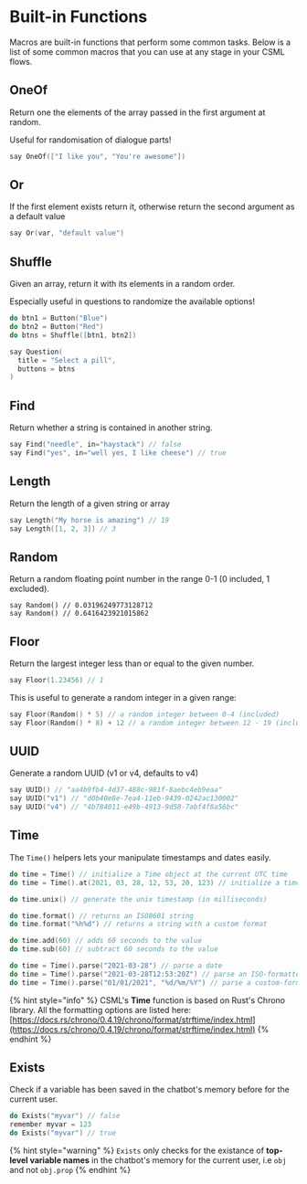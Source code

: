 # Built-in Functions

Macros are built-in functions that perform some common tasks. Below is a list of some common macros that you can use at any stage in your CSML flows.

## OneOf

Return one the elements of the array passed in the first argument at random.

Useful for randomisation of dialogue parts!

```cpp
say OneOf(["I like you", "You're awesome"])
```

## Or

If the first element exists return it, otherwise return the second argument as a default value

```cpp
say Or(var, "default value")
```

## Shuffle

Given an array, return it with its elements in a random order.

Especially useful in questions to randomize the available options!

```cpp
do btn1 = Button("Blue")
do btn2 = Button("Red")
do btns = Shuffle([btn1, btn2])

say Question(
  title = "Select a pill",
  buttons = btns
)
```

## Find

Return whether a string is contained in another string.

```cpp
say Find("needle", in="haystack") // false
say Find("yes", in="well yes, I like cheese") // true
```

## Length

Return the length of a given string or array

```cpp
say Length("My horse is amazing") // 19
say Length([1, 2, 3]) // 3
```

## Random

Return a random floating point number in the range 0-1 (0 included, 1 excluded).

```
say Random() // 0.03196249773128712
say Random() // 0.6416423921015862
```

## Floor

Return the largest integer less than or equal to the given number.

```cpp
say Floor(1.23456) // 1
```

This is useful to generate a random integer in a given range:

```cpp
say Floor(Random() * 5) // a random integer between 0-4 (included)
say Floor(Random() * 8) + 12 // a random integer between 12 - 19 (included)
```

## UUID

Generate a random UUID (v1 or v4, defaults to v4)

```cpp
say UUID() // "aa4b9fb4-4d37-488c-981f-8aebc4eb9eaa"
say UUID("v1") // "d0b40e8e-7ea4-11eb-9439-0242ac130002"
say UUID("v4") // "4b784011-e49b-4913-9d58-7abf4f8a56bc"
```

## Time

The `Time()` helpers lets your manipulate timestamps and dates easily.

```cpp
do time = Time() // initialize a Time object at the current UTC time
do time = Time().at(2021, 03, 28, 12, 53, 20, 123) // initialize a time object at 2021-03-28T12:53:20.123Z

do time.unix() // generate the unix timestamp (in milliseconds)

do time.format() // returns an ISO8601 string
do time.format("%h%d") // returns a string with a custom format

do time.add(60) // adds 60 seconds to the value
do time.sub(60) // subtract 60 seconds to the value

do time = Time().parse("2021-03-28") // parse a date
do time = Time().parse("2021-03-28T12:53:20Z") // parse an ISO-formatted string
do time = Time().parse("01/01/2021", "%d/%m/%Y") // parse a custom-formatted string
```

{% hint style="info" %}
CSML's **Time** function is based on Rust's Chrono library. All the formatting options are listed here: [https://docs.rs/chrono/0.4.19/chrono/format/strftime/index.html](https://docs.rs/chrono/0.4.19/chrono/format/strftime/index.html)
{% endhint %}

## Exists

Check if a variable has been saved in the chatbot's memory before for the current user.

```cpp
do Exists("myvar") // false
remember myvar = 123
do Exists("myvar") // true
```

{% hint style="warning" %}
`Exists` only checks for the existance of **top-level variable names** in the chatbot's memory for the current user, i.e `obj` and not `obj.prop`
{% endhint %}
